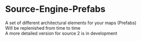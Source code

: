 # Source-Engine-Prefabs

A set of different architectural elements for your maps (Prefabs)\
Will be replenished from time to time\
A more detailed version for source 2 is in development
